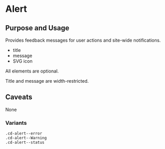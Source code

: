 # Alert

## Purpose and Usage
Provides feedback messages for user actions and site-wide notifications.

- title
- message
- SVG icon

All elements are optional.

Title and message are width-restricted.

## Caveats
None

### Variants

```
.cd-alert--error
.cd-alert--Warning
.cd-alert--status

```
